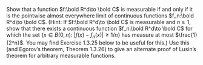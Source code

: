 Show that a function $f:\bold R^d\to \bold C$ is measurable if and only if it is the pointwise almost everywhere limit of continuous functions $f_n:\bold R^d\to \bold C$. (Hint: If $f:\bold R^d\to \bold C$ is measurable and $n\ge1$, show that there exists a continuous function $f_n:\bold R^d\to \bold C$ for which the set $\{x\in B(0,n):\ |f(x)-f_n(x)|\ge 1/n\}$ has measure at most $\frac{1}{2^n}$. You may find Exercise 1.3.25 below to be useful for this.) Use this (and Egorov’s theorem, Theorem 1.3.26) to give an alternate proof of Lusin’s theorem for arbitrary measurable functions.